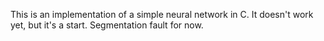 This is an implementation of a simple neural network in C. It doesn't work yet, but it's a start. Segmentation fault for now.
